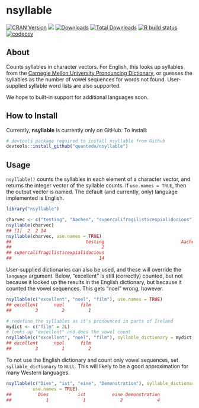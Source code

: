 
# nsyllable

<!-- badges: start -->

[![CRAN
Version](https://www.r-pkg.org/badges/version/nsyllable)](https://CRAN.R-project.org/package=nsyllable)
[![](https://img.shields.io/badge/devel%20version-0.90-royalblue.svg)](https://github.com/quanteda/nsyllable)
[![Downloads](https://cranlogs.r-pkg.org/badges/nsyllable)](https://CRAN.R-project.org/package=nsyllable)
[![Total
Downloads](https://cranlogs.r-pkg.org/badges/grand-total/nsyllable?color=orange)](https://CRAN.R-project.org/package=nsyllable)
[![R build
status](https://github.com/quanteda/nsyllable/workflows/R-CMD-check/badge.svg)](https://github.com/quanteda/nsyllable/actions)
[![codecov](https://codecov.io/gh/quanteda/nsyllable/branch/master/graph/badge.svg)](https://codecov.io/gh/quanteda/nsyllable)
<!-- badges: end -->

## About

Counts syllables in character vectors. For English, this looks up
syllables from the [Carnegie Mellon University Pronouncing
Dictionary](http://www.speech.cs.cmu.edu/cgi-bin/cmudict), or guesses
the syllables as the number of vowel sequences for words not found.
User-supplied syllable word lists are also supported.

We hope to built-in support for additional languages soon.

## How to Install

Currently, **nsyllable** is currently only on GitHub. To install:

``` r
# devtools package required to install nsyllable from Github 
devtools::install_github("quanteda/nsyllable") 
```

## Usage

`nsyllable()` counts the syllables in each element of a character
vector, and returns the integer vector of the syllable counts. If
`use.names = TRUE`, then the output vector is named. The default (and
currently, only) language implemented is English.

``` r
library("nsyllable")

charvec <- c("testing", "Aachen", "supercalifragilisticexpialidocious")
nsyllable(charvec)
## [1]  2  2 14
nsyllable(charvec, use.names = TRUE)
##                            testing                             Aachen 
##                                  2                                  2 
## supercalifragilisticexpialidocious 
##                                 14
```

User-supplied dictionaries can also be used, and these will override the
`language` argument. Below, “excellent” is still (correctly) counted,
but not because it looked up the results in the English dictionary, but
because it counted the vowel sequences. This gets “noel” wrong, however.

``` r
nsyllable(c("excellent", "noel", "film"), use.names = TRUE)
## excellent      noel      film 
##         3         2         1

# redefine the syllables as it's pronounced in parts of Ireland
mydict <- c("film" = 2L)
# looks up "excellent" and does the vowel count
nsyllable(c("excellent", "noel", "film"), syllable_dictionary = mydict, use.names = TRUE)
## excellent      noel      film 
##         3         1         2
```

To not use the English dictionary and count only vowel sequences, set
`syllable_dictionary` to `NULL`. This will likely to be a good
approximation for many Western languages.

``` r
nsyllable(c("Dies", "ist", "eine", "Demonstration"), syllable_dictionary = NULL,
          use.names = TRUE)
##          Dies           ist          eine Demonstration 
##             1             1             2             4
```
